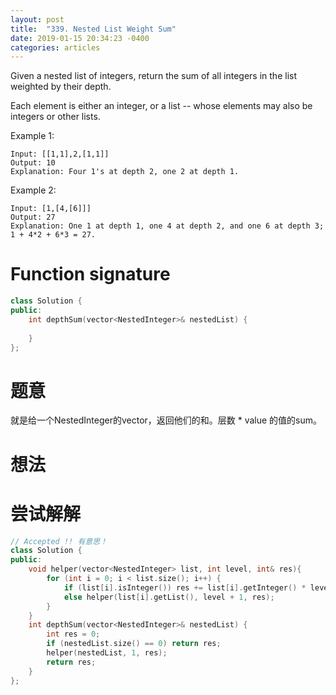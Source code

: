 ```yaml
---
layout: post
title:  "339. Nested List Weight Sum"
date: 2019-01-15 20:34:23 -0400
categories: articles
---
```

Given a nested list of integers, return the sum of all integers in the list weighted by their depth.

Each element is either an integer, or a list -- whose elements may also be integers or other lists.

Example 1:
```
Input: [[1,1],2,[1,1]]
Output: 10 
Explanation: Four 1's at depth 2, one 2 at depth 1.
```
Example 2:
```
Input: [1,[4,[6]]]
Output: 27 
Explanation: One 1 at depth 1, one 4 at depth 2, and one 6 at depth 3; 1 + 4*2 + 6*3 = 27.
```
# Function signature
```c++
class Solution {
public:
    int depthSum(vector<NestedInteger>& nestedList) {
        
    }
};
```
# 题意
就是给一个NestedInteger的vector，返回他们的和。层数 * value 的值的sum。
# 想法

# 尝试解解
```c++
// Accepted !! 有意思！
class Solution {
public:
    void helper(vector<NestedInteger> list, int level, int& res){
        for (int i = 0; i < list.size(); i++) {
            if (list[i].isInteger()) res += list[i].getInteger() * level;
            else helper(list[i].getList(), level + 1, res);
        }
    }
    int depthSum(vector<NestedInteger>& nestedList) {
        int res = 0;
        if (nestedList.size() == 0) return res;
        helper(nestedList, 1, res);
        return res;
    }
};
```